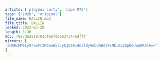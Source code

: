 ```yaml
---
artists: ['playboi carti', 'capo DTE']
tags: ['2020', 'original']
file_name: BALLIN.mp3
file_title: BALLIN
leaked: 2022-03-20
length: 3:36
md5: 7027de2819701cf6bfdd0637347edfff
mirrors: [
'aHR0cHM6Ly9rcmFrZW5maWxlcy5jb20vdmlldy9abUh6dlFxNkl6L2ZpbGUuaHRtbA=='
]
---
```

